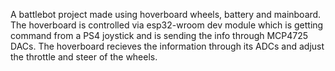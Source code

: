 A battlebot project made using hoverboard wheels, battery and mainboard. The hoverboard is controlled via esp32-wroom dev module which is getting command from a PS4 joystick
and is sending the info through MCP4725 DACs. The hoverboard recieves the information through its ADCs and adjust the throttle and steer of the wheels.